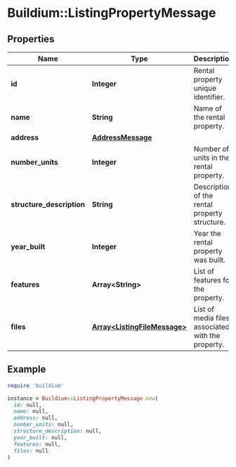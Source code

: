 # Buildium::ListingPropertyMessage

## Properties

| Name | Type | Description | Notes |
| ---- | ---- | ----------- | ----- |
| **id** | **Integer** | Rental property unique identifier. | [optional] |
| **name** | **String** | Name of the rental property. | [optional] |
| **address** | [**AddressMessage**](AddressMessage.md) |  | [optional] |
| **number_units** | **Integer** | Number of units in the rental property. | [optional] |
| **structure_description** | **String** | Description of the rental property structure. | [optional] |
| **year_built** | **Integer** | Year the rental property was built. | [optional] |
| **features** | **Array&lt;String&gt;** | List of features for the property. | [optional] |
| **files** | [**Array&lt;ListingFileMessage&gt;**](ListingFileMessage.md) | List of media files associated with the property. | [optional] |

## Example

```ruby
require 'buildium'

instance = Buildium::ListingPropertyMessage.new(
  id: null,
  name: null,
  address: null,
  number_units: null,
  structure_description: null,
  year_built: null,
  features: null,
  files: null
)
```

